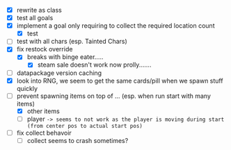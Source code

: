 - [x] rewrite as class
- [x] test all goals
- [x] implement a goal only requiring to collect the required location count
  - [x] test
- [ ] test with all chars (esp. Tainted Chars)
- [x] fix restock override
  - [x] breaks with binge eater.....
    - [x] steam sale doesn't work now prolly.......
- [ ] datapackage version caching
- [x] look into RNG, we seem to get the same cards/pill when we spawn stuff quickly
- [ ] prevent spawning items on top of ... (esp. when run start with many items)
  - [x] other items
  - [ ] player `-> seems to not work as the player is moving during start (from center pos to actual start pos)`
- [ ] fix collect behavoir
  - [ ] collect seems to crash sometimes?